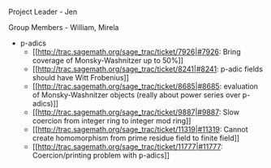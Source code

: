 Project Leader - Jen 

Group Members - William, Mirela

* p-adics
  * [[http://trac.sagemath.org/sage_trac/ticket/7926|#7926: Bring coverage of Monsky-Washnitzer up to 50%]]
  * [[http://trac.sagemath.org/sage_trac/ticket/8241|#8241: p-adic fields should have Witt Frobenius]]
  * [[http://trac.sagemath.org/sage_trac/ticket/8685|#8685: evaluation of Monsky-Washnitzer objects (really about power series over p-adics)]]
  * [[http://trac.sagemath.org/sage_trac/ticket/9887|#9887: Slow coercion from integer ring to integer mod ring]]
  * [[http://trac.sagemath.org/sage_trac/ticket/11319|#11319: Cannot create homomorphism from prime residue field to finite field]]
  * [[http://trac.sagemath.org/sage_trac/ticket/11777|#11777: Coercion/printing problem with p-adics]]
